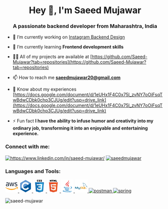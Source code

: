 <h1 align="center">Hey 👋, I'm Saeed Mujawar</h1>
<h3 align="center">A passionate backend developer from Maharashtra, India</h3>

- 🔭 I’m currently working on [Instagram Backend Design](https://github.com/Saeed-Mujawar/Instagram.git)

- 🌱 I’m currently learning **Frontend development skills**

- 👨‍💻 All of my projects are available at [https://github.com/Saeed-Mujawar?tab=repositories](https://github.com/Saeed-Mujawar?tab=repositories)

- 📫 How to reach me **saeedmujawar20@gmail.com**

- 📄 Know about my experiences [https://docs.google.com/document/d/1eUHx1F4C0x75l_zvNY7oOiFsqTwBdwCDbk0chp3CJUg/edit?usp=drive_link](https://docs.google.com/document/d/1eUHx1F4C0x75l_zvNY7oOiFsqTwBdwCDbk0chp3CJUg/edit?usp=drive_link)

- ⚡ Fun fact **I have the ability to infuse humor and creativity into my ordinary job, transforming it into an enjoyable and entertaining experience.**

<h3 align="left">Connect with me:</h3>
<p align="left">
<a href="https://linkedin.com/in/https://www.linkedin.com/in/saeed-mujawar/" target="blank"><img align="center" src="https://raw.githubusercontent.com/rahuldkjain/github-profile-readme-generator/master/src/images/icons/Social/linked-in-alt.svg" alt="https://www.linkedin.com/in/saeed-mujawar/" height="30" width="40" /></a>
<a href="https://www.leetcode.com/saeedmujawar" target="blank"><img align="center" src="https://raw.githubusercontent.com/rahuldkjain/github-profile-readme-generator/master/src/images/icons/Social/leet-code.svg" alt="saeedmujawar" height="30" width="40" /></a>
</p>

<h3 align="left">Languages and Tools:</h3>
<p align="left"> <a href="https://aws.amazon.com" target="_blank" rel="noreferrer"> <img src="https://raw.githubusercontent.com/devicons/devicon/master/icons/amazonwebservices/amazonwebservices-original-wordmark.svg" alt="aws" width="40" height="40"/> </a> <a href="https://www.cprogramming.com/" target="_blank" rel="noreferrer"> <img src="https://raw.githubusercontent.com/devicons/devicon/master/icons/c/c-original.svg" alt="c" width="40" height="40"/> </a> <a href="https://www.w3schools.com/css/" target="_blank" rel="noreferrer"> <img src="https://raw.githubusercontent.com/devicons/devicon/master/icons/css3/css3-original-wordmark.svg" alt="css3" width="40" height="40"/> </a> <a href="https://www.w3.org/html/" target="_blank" rel="noreferrer"> <img src="https://raw.githubusercontent.com/devicons/devicon/master/icons/html5/html5-original-wordmark.svg" alt="html5" width="40" height="40"/> </a> <a href="https://www.java.com" target="_blank" rel="noreferrer"> <img src="https://raw.githubusercontent.com/devicons/devicon/master/icons/java/java-original.svg" alt="java" width="40" height="40"/> </a> <a href="https://www.mysql.com/" target="_blank" rel="noreferrer"> <img src="https://raw.githubusercontent.com/devicons/devicon/master/icons/mysql/mysql-original-wordmark.svg" alt="mysql" width="40" height="40"/> </a> <a href="https://postman.com" target="_blank" rel="noreferrer"> <img src="https://www.vectorlogo.zone/logos/getpostman/getpostman-icon.svg" alt="postman" width="40" height="40"/> </a> <a href="https://spring.io/" target="_blank" rel="noreferrer"> <img src="https://www.vectorlogo.zone/logos/springio/springio-icon.svg" alt="spring" width="40" height="40"/> </a> </p>

<p><img align="center" src="https://github-readme-stats.vercel.app/api/top-langs?username=saeed-mujawar&show_icons=true&locale=en&layout=compact" alt="saeed-mujawar" /></p>
